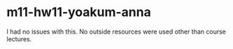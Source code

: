 # m11-hw11-yoakum-anna

I had no issues with this. No outside resources were used other than course lectures.
